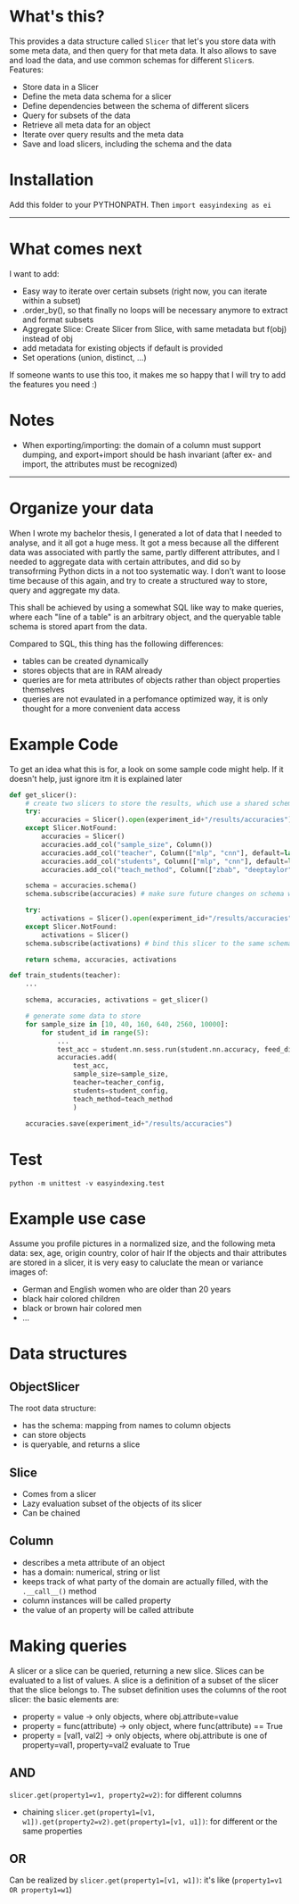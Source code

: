 # What's this?
This provides a data structure called `Slicer` that let's you store data with some meta data, and then query for that meta data. It also allows to save and load the data, and use common schemas for different `Slicer`s.
Features:
- Store data in a Slicer
- Define the meta data schema for a slicer
- Define dependencies between the schema of different slicers
- Query for subsets of the data
- Retrieve all meta data for an object
- Iterate over query results and the meta data
- Save and load slicers, including the schema and the data

# Installation
Add this folder to your PYTHONPATH. Then `import easyindexing as ei`

-----------------------------------------------------------

# What comes next
I want to add:
- Easy way to iterate over certain subsets (right now, you can iterate within a subset)
- .order_by(), so that finally no loops will be necessary anymore to extract and format subsets
- Aggregate Slice: Create Slicer from Slice, with same metadata but f(obj) instead of obj
- add metadata for existing objects if default is provided
- Set operations (union, distinct, ...)

If someone wants to use this too, it makes me so happy that I will try to add the features you need :)

# Notes
- When exporting/importing: the domain of a column must support dumping, and export+import should be hash invariant (after ex- and import, the attributes must be recognized)

-----------------------------------------------------------

# Organize your data

When I wrote my bachelor thesis, I generated a lot of data that I needed to analyse, and it all got a huge mess.
It got a mess because all the different data was associated with partly the same, partly different attributes, and I needed to aggregate data with certain attributes, and did so by transofrming Python dicts in a not too systematic way. I don't want to loose time because of this again, and try to create a structured way to store, query and aggregate my data.

This shall be achieved by using a somewhat SQL like way to make queries, where each "line of a table" is an arbitrary object, and the queryable table schema is stored apart from the data.

Compared to SQL, this thing has the following differences:
- tables can be created dynamically
- stores objects that are in RAM already
- queries are for meta attributes of objects rather than object properties themselves
- queries are not evaulated in a perfomance optimized way, it is only thought for a more convenient data access

# Example Code
To get an idea what this is for, a look on some sample code might help. If it doesn't help, just ignore itm it is explained later

```Python
def get_slicer():
	# create two slicers to store the results, which use a shared schema
	try:
		accuracies = Slicer().open(experiment_id+"/results/accuracies")
	except Slicer.NotFound:
		accuracies = Slicer()
		accuracies.add_col("sample_size", Column())
		accuracies.add_col("teacher", Column(["mlp", "cnn"], default=lambda config: config["a_name"]))
		accuracies.add_col("students", Column(["mlp", "cnn"], default=lambda config: config["a_name"]))
		accuracies.add_col("teach_method", Column(["zbab", "deeptaylor"]))

	schema = accuracies.schema()
	schema.subscribe(accuracies) # make sure future changes on schema will by synced with accuracies

	try:
		activations = Slicer().open(experiment_id+"/results/accuracies")
	except Slicer.NotFound:
		activations = Slicer()
	schema.subscribe(activations) # bind this slicer to the same schema

	return schema, accuracies, activations

def train_students(teacher):
	...

	schema, accuracies, activations = get_slicer()

	# generate some data to store
	for sample_size in [10, 40, 160, 640, 2560, 10000]:
		for student_id in range(5):
			...
			test_acc = student.nn.sess.run(student.nn.accuracy, feed_dict=student_data.test_dict())
			accuracies.add(
				test_acc,
				sample_size=sample_size,
				teacher=teacher_config,
				students=student_config,
				teach_method=teach_method
				)
		
	accuracies.save(experiment_id+"/results/accuracies")
```

# Test
`python -m unittest -v easyindexing.test`

# Example use case
Assume you profile pictures in a normalized size, and the following meta data: sex, age, origin country, color of hair
If the objects and thair attributes are stored in a slicer, it is very easy to caluclate the mean or variance images of:
- German and English women who are older than 20 years
- black hair colored children
- black or brown hair colored men
- ...

# Data structures
## ObjectSlicer
The root data structure:
- has the schema: mapping from names to column objects
- can store objects
- is queryable, and returns a slice

## Slice
- Comes from a slicer
- Lazy evaluation subset of the objects of its slicer
- Can be chained

## Column
- describes a meta attribute of an object
- has a domain: numerical, string or list
- keeps track of what party of the domain are actually filled, with the `.__call__()` method
- column instances will be called property
- the value of an property will be called attribute

# Making queries
A slicer or a slice can be queried, returning a new slice. Slices can be evaluated to a list of values.
A slice is a definition of a subset of the slicer that the slice belongs to.
The subset definition uses the columns of the root slicer: the basic elements are:
- property = value -> only objects, where obj.attribute=value
- property = func(attribute) -> only object, where func(attribute) == True
- property = [val1, val2] -> only  objects, where obj.attribute is one of property=val1, property=val2 evaluate to True
## AND
`slicer.get(property1=v1, property2=v2)`: for different columns
- chaining `slicer.get(property1=[v1, w1]).get(property2=v2).get(property1=[v1, u1])`: for different or the same properties
## OR
Can be realized by `slicer.get(property1=[v1, w1])`: it's like (`property1=v1 OR property1=w1`)


